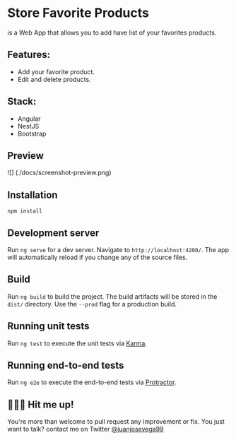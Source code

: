 # Store Favorite Products
is a Web App that allows you to add have list of your favorites products.

## Features:

* Add your favorite product.  
* Edit and delete products.

## Stack:
* Angular
* NestJS
* Bootstrap

## Preview
![] (./docs/screenshot-preview.png)

## Installation

```
npm install
```

## Development server

Run `ng serve` for a dev server. Navigate to `http://localhost:4200/`. The app will automatically reload if you change any of the source files.

## Build

Run `ng build` to build the project. The build artifacts will be stored in the `dist/` directory. Use the `--prod` flag for a production build.

## Running unit tests

Run `ng test` to execute the unit tests via [Karma](https://karma-runner.github.io).

## Running end-to-end tests

Run `ng e2e` to execute the end-to-end tests via [Protractor](http://www.protractortest.org/).

## 👨🏻‍💻 Hit me up!
You're more than welcome to pull request any improvement or fix. You just want to talk? contact me on Twitter [@juanjosevega99](https://twitter.com/juanjosevega99)